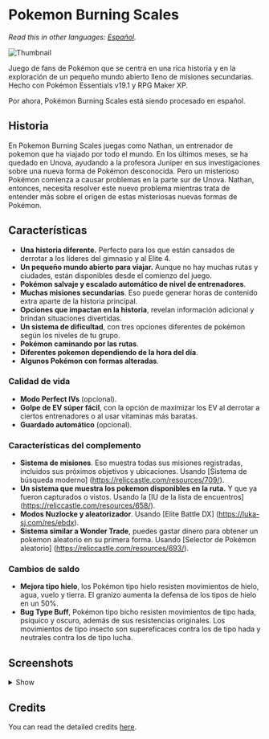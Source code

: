 # Pokemon Burning Scales

*Read this in other languages: [Español](README.md).*

![Thumbnail](https://user-images.githubusercontent.com/64505839/126537600-ea1142b8-32a6-4646-a451-77852e4e190a.png)

Juego de fans de Pokémon que se centra en una rica historia y en la exploración de un pequeño mundo abierto lleno de misiones secundarias. Hecho con Pokémon Essentials v19.1 y RPG Maker XP.

Por ahora, Pokémon Burning Scales está siendo procesado en español. 

## Historia

En Pokemon Burning Scales juegas como Nathan, un entrenador de pokemon que ha viajado por todo el mundo. En los últimos meses, se ha quedado en Unova, ayudando a la profesora Juniper en sus investigaciones sobre una nueva forma de Pokémon desconocida. Pero un misterioso Pokémon comienza a causar problemas en la parte sur de Unova. Nathan, entonces, necesita resolver este nuevo problema mientras trata de entender más sobre el origen de estas misteriosas nuevas formas de Pokémon.

## Características

* **Una historia diferente.** Perfecto para los que están cansados de derrotar a los líderes del gimnasio y al Elite 4.
* **Un pequeño mundo abierto para viajar.** Aunque no hay muchas rutas y ciudades, están disponibles desde el comienzo del juego.
* **Pokémon salvaje y escalado automático de nivel de entrenadores**.
* **Muchas misiones secundarias**. Eso puede generar horas de contenido extra aparte de la historia principal.
* **Opciones que impactan en la historia**, revelan información adicional y brindan situaciones divertidas.
* **Un sistema de dificultad**, con tres opciones diferentes de pokémon según los niveles de tu grupo.
* **Pokémon caminando por las rutas**.
* **Diferentes pokemon dependiendo de la hora del día**.
* **Algunos Pokémon con formas alteradas**.

### Calidad de vida

* **Modo Perfect IVs** (opcional).
* **Golpe de EV súper fácil**, con la opción de maximizar los EV al derrotar a ciertos entrenadores o al usar vitaminas más baratas.
* **Guardado automático** (opcional).

### Características del complemento

* **Sistema de misiones**. Eso muestra todas sus misiones registradas, incluidos sus próximos objetivos y ubicaciones. Usando [Sistema de búsqueda moderno] (https://reliccastle.com/resources/709/).
* **Un sistema que muestra los pokemon disponibles en la ruta.** Y que ya fueron capturados o vistos. Usando la [IU de la lista de encuentros] (https://reliccastle.com/resources/658/).
* **Modos Nuzlocke y aleatorizador**. Usando [Elite Battle DX] (https://luka-sj.com/res/ebdx).
* **Sistema similar a Wonder Trade**, puedes gastar dinero para obtener un pokemon aleatorio en su primera forma. Usando [Selector de Pokémon aleatorio] (https://reliccastle.com/resources/693/).

### Cambios de saldo

* **Mejora tipo hielo**, los Pokémon tipo hielo resisten movimientos de hielo, agua, vuelo y tierra. El granizo aumenta la defensa de los tipos de hielo en un 50%.
* **Bug Type Buff**, Pokémon tipo bicho resisten movimientos de tipo hada, psíquico y oscuro, además de sus resistencias originales. Los movimientos de tipo insecto son supereficaces contra los de tipo hada y neutrales contra los de tipo lucha.

## Screenshots

<details>
<summary>Show</summary>
<img src="https://user-images.githubusercontent.com/64505839/144768048-336ded8b-f99c-48c1-ad57-e9706e8f6ceb.png" width="400"/> <img src="https://user-images.githubusercontent.com/64505839/144768040-f444fe4a-2e4f-4f42-9ae6-fc4623a222c3.png" width="400"/>
<img src="https://user-images.githubusercontent.com/64505839/144768035-7d5a0174-9834-4b23-9736-f4d87cc33719.png" width="400"/> <img src="https://user-images.githubusercontent.com/64505839/144768029-913482da-a4a4-4643-9b4c-3174cdf278ea.png" width="400"/>
<img src="https://user-images.githubusercontent.com/64505839/144768052-732953e2-671d-4c43-9b0c-9890601158f0.png" width="400"/> <img src="https://user-images.githubusercontent.com/64505839/144768054-ea8f6f55-60e6-4354-865f-d58428704eaf.png" width="400"/>
<img src="https://user-images.githubusercontent.com/64505839/144768044-5021f3cc-9c87-4901-b027-18d3053cc2cc.png" width="400"/> <img src="https://user-images.githubusercontent.com/64505839/162638956-f175a2c1-ccc4-4242-822c-3c66b4aa153a.png" width="400"/>
<img src="https://user-images.githubusercontent.com/64505839/162638984-516b63eb-14ce-4a41-879d-fd45ec4c07aa.png" width="400"/> <img src="https://user-images.githubusercontent.com/64505839/162639379-cb054aca-2507-4782-af3b-8a86d099aa0b.png" width="400"/>
</details>

## Credits

You can read the detailed credits [here](other/Créditos.md).
